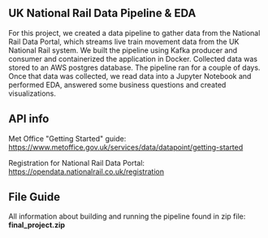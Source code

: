 ## UK National Rail Data Pipeline & EDA
For this project, we created a data pipeline to gather data from
the National Rail Data Portal, which streams live train movement
data from the UK National Rail system.  We built the pipeline using
Kafka producer and consumer and containerized the application in Docker.  Collected data 
was stored to an AWS postgres database.  The pipeline ran for a couple
of days. Once that data was collected, we read data into a Jupyter Notebook
and performed EDA, answered some business questions and created
visualizations.

## API info
Met Office "Getting Started" guide:
https://www.metoffice.gov.uk/services/data/datapoint/getting-started

Registration for National Rail Data Portal:
https://opendata.nationalrail.co.uk/registration

## File Guide
All information about building and running the pipeline found in zip file:
**final_project.zip** 
